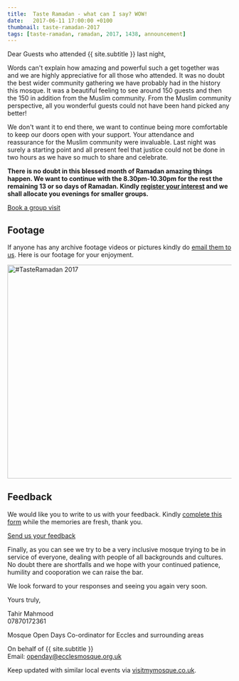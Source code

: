 ```yaml
---
title:  Taste Ramadan - what can I say? WOW!
date:   2017-06-11 17:00:00 +0100
thumbnail: taste-ramadan-2017
tags: [taste-ramadan, ramadan, 2017, 1438, announcement]
---
```


Dear Guests who attended {{ site.subtitle }} last night,

Words can't explain how amazing and powerful such a get together was and we are highly appreciative for all those who attended. It was no doubt the best wider community gathering we have probably had in the history this mosque. It was a beautiful feeling to see around 150 guests and then the 150 in addition from the Muslim community. From the Muslim community perspective, all you wonderful guests could not have been hand picked any better!

We don't want it to end there, we want to continue being more comfortable to keep our doors open with your support. Your attendance and reassurance for the Muslim community were invaluable. Last night was surely a starting point and all present feel that justice could not be done in two hours as we have so much to share and celebrate.

**There is no doubt in this blessed month of Ramadan amazing things happen. We want to continue with the 8.30pm-10.30pm for the rest the remaining 13 or so days of Ramadan. Kindly [register your interest](https://goo.gl/forms/Y7lKRZAqASM31nFT2) and we shall allocate you evenings for smaller groups.**

<a href="https://goo.gl/forms/Y7lKRZAqASM31nFT2" target="_new" class="em-button em-button-primary em-button-xlarge">Book a group visit</a>

## Footage

If anyone has any archive footage videos or pictures kindly do [email them to us](mailto:openday@ecclesmosque.org.uk). Here is our footage for your enjoyment.

<a data-flickr-embed="true" data-header="true" data-footer="true"  href="https://www.flickr.com/photos/ecclesmosque/albums/72157682927884480" title="#TasteRamadan 2017"><img src="https://c1.staticflickr.com/5/4272/35080835852_b67c8de945_z.jpg" width="640" height="480" alt="#TasteRamadan 2017"></a><script async src="//embedr.flickr.com/assets/client-code.js" charset="utf-8"></script>

## Feedback

We would like you to write to us with your feedback. Kindly [complete this form](https://goo.gl/TZHAjC) while the memories are fresh, thank you.

<a href="https://goo.gl/TZHAjC" target="_new" class="em-button em-button-primary em-button-xlarge">Send us your feedback</a>

Finally, as you can see we try to be a very inclusive mosque trying to be in service of everyone, dealing with people of all backgrounds and cultures. No doubt there are shortfalls and we hope with your continued patience, humility and cooporation we can raise the bar.

We look forward to your responses and seeing you again very soon.

Yours truly,

Tahir Mahmood<br />
07870172361

Mosque Open Days Co-ordinator for Eccles and surrounding areas<br/>

On behalf of {{ site.subtitle }}<br />
Email: [openday@ecclesmosque.org.uk](mailto:openday@ecclesmosque.org.uk)

Keep updated with similar local events via [visitmymosque.co.uk](http://visitmymosque.co.uk).

